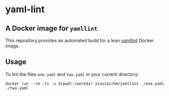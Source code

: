 # yaml-lint

## A Docker image for `yamllint`

This repository provides an automated build for a lean [yamllint](https://github.com/adrienverge/yamllint) Docker image.

## Usage

To lint the files `one.yaml` and `two.yaml` in your current directory:

```
docker run --rm -ti -v $(pwd):/workdir alastairhm/yamllint ./one.yaml ./two.yaml
```
